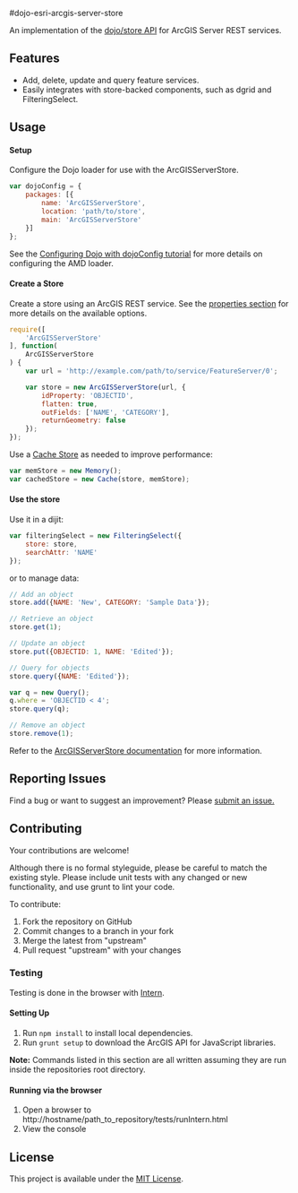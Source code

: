 #dojo-esri-arcgis-server-store

An implementation of the 
[dojo/store API](http://dojotoolkit.org/reference-guide/1.10/dojo/store.html) 
for ArcGIS Server REST services.


## Features

- Add, delete, update and query feature services.
- Easily integrates with store-backed components, such as dgrid and 
  FilteringSelect.


## Usage

#### Setup

Configure the Dojo loader for use with the ArcGISServerStore. 

```JavaScript
var dojoConfig = {
	packages: [{
		name: 'ArcGISServerStore',
		location: 'path/to/store',
		main: 'ArcGISServerStore'
	}]
};
```

See the 
[Configuring Dojo with dojoConfig tutorial](http://dojotoolkit.org/documentation/tutorials/1.10/dojo_config/) 
for more details on configuring the AMD loader.

#### Create a Store

Create a store using an ArcGIS REST service. See the 
[properties section](https://github.com/thollingsheadesri/dojo-esri-arcgis-server-store/blob/master/docs/ArcGISServerStore.md#property-summary) 
for more details on the available options.

```JavaScript
require([
	'ArcGISServerStore'
], function(
	ArcGISServerStore
) {
	var url = 'http://example.com/path/to/service/FeatureServer/0';

	var store = new ArcGISServerStore(url, {
		idProperty: 'OBJECTID',
		flatten: true,
		outFields: ['NAME', 'CATEGORY'],
		returnGeometry: false
	});
});
```

Use a 
[Cache Store](http://dojotoolkit.org/reference-guide/1.10/dojo/store/Cache.html) 
as needed to improve performance:

```JavaScript
var memStore = new Memory();
var cachedStore = new Cache(store, memStore);
```

#### Use the store

Use it in a dijit:

```JavaScript
var filteringSelect = new FilteringSelect({
	store: store,
	searchAttr: 'NAME'
});
```

or to manage data:

```JavaScript
// Add an object
store.add({NAME: 'New', CATEGORY: 'Sample Data'});

// Retrieve an object
store.get(1);

// Update an object
store.put({OBJECTID: 1, NAME: 'Edited'});

// Query for objects
store.query({NAME: 'Edited'});

var q = new Query();
q.where = 'OBJECTID < 4';
store.query(q);

// Remove an object
store.remove(1);
```

Refer to the 
[ArcGISServerStore documentation](https://github.com/thollingsheadesri/dojo-esri-arcgis-server-store/blob/master/docs/ArcGISServerStore.md) 
for more information.


## Reporting Issues

Find a bug or want to suggest an improvement? Please 
[submit an issue.](https://github.com/thollingsheadesri/dojo-esri-arcgis-server-store/issues)


## Contributing

Your contributions are welcome!

Although there is no formal styleguide, please be careful to match the existing 
style. Please include unit tests with any changed or new functionality, and use 
grunt to lint your code.

To contribute:

1. Fork the repository on GitHub
2. Commit changes to a branch in your fork
3. Merge the latest from "upstream"
4. Pull request "upstream" with your changes

### Testing

Testing is done in the browser with [Intern](http://theintern.github.io/).

#### Setting Up

1. Run `npm install` to install local dependencies.
2. Run `grunt setup` to download the ArcGIS API for JavaScript libraries.

**Note:** Commands listed in this section are all written assuming they are run 
inside the repositories root directory.

#### Running via the browser

1. Open a browser to http://hostname/path_to_repository/tests/runIntern.html
2. View the console


## License

This project is available under the 
[MIT License](https://github.com/thollingsheadesri/dojo-esri-arcgis-server-store/blob/master/LICENSE).